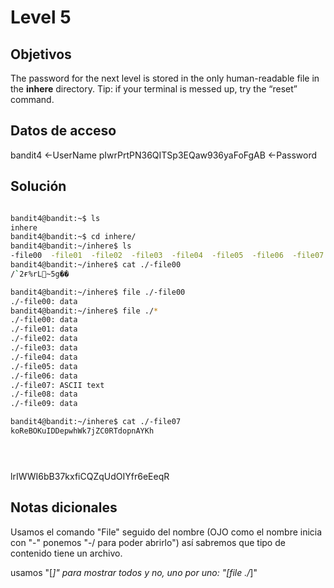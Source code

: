 # Level 5

## Objetivos
The password for the next level is stored in the only human-readable file in the **inhere** directory. Tip: if your terminal is messed up, try the “reset” command.

## Datos de acceso 
bandit4 <-UserName
pIwrPrtPN36QITSp3EQaw936yaFoFgAB <-Password

## Solución 

``` bash

bandit4@bandit:~$ ls
inhere
bandit4@bandit:~$ cd inhere/
bandit4@bandit:~/inhere$ ls
-file00  -file01  -file02  -file03  -file04  -file05  -file06  -file07  -file08  -file09
bandit4@bandit:~/inhere$ cat ./-file00
/`2ғ%rL~5g��

bandit4@bandit:~/inhere$ file ./-file00
./-file00: data
bandit4@bandit:~/inhere$ file ./*
./-file00: data
./-file01: data
./-file02: data
./-file03: data
./-file04: data
./-file05: data
./-file06: data
./-file07: ASCII text
./-file08: data
./-file09: data

bandit4@bandit:~/inhere$ cat ./-file07
koReBOKuIDDepwhWk7jZC0RTdopnAYKh





```

lrIWWI6bB37kxfiCQZqUdOIYfr6eEeqR
## Notas dicionales 
Usamos el comando "File" seguido del nombre (OJO como el nombre inicia con "-" ponemos "-/ para poder abrirlo") así sabremos que tipo de contenido tiene un archivo. 

usamos "[*]" para mostrar todos y no, uno por uno: "[file ./*]"